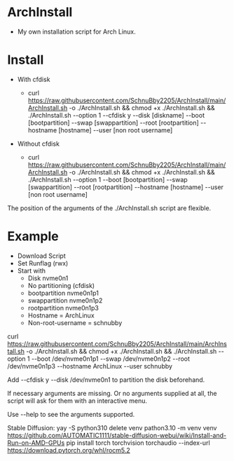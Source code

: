 # ArchInstall
-  My own installation script for Arch Linux.

# Install
- With cfdisk
  - curl https://raw.githubusercontent.com/SchnuBby2205/ArchInstall/main/ArchInstall.sh -o ./ArchInstall.sh && chmod +x ./ArchInstall.sh && ./ArchInstall.sh --option 1 --cfdisk y --disk [diskname] --boot [bootpartition] --swap [swappartition] --root [rootpartition] --hostname [hostname] --user [non root username]
    
- Without cfdisk
  - curl https://raw.githubusercontent.com/SchnuBby2205/ArchInstall/main/ArchInstall.sh -o ./ArchInstall.sh && chmod +x ./ArchInstall.sh && ./ArchInstall.sh --option 1 --boot [bootpartition] --swap [swappartition] --root [rootpartition] --hostname [hostname] --user [non root username]

The position of the arguments of the ./ArchInstall.sh script are flexible.

# Example
- Download Script
- Set Runflag (rwx) 
- Start with
  - Disk nvme0n1
  - No partitioning (cfdisk)
  - bootpartition nvme0n1p1
  - swappartition nvme0n1p2
  - rootpartition nvme0n1p3
  - Hostname = ArchLinux
  - Non-root-username = schnubby

curl https://raw.githubusercontent.com/SchnuBby2205/ArchInstall/main/ArchInstall.sh -o ./ArchInstall.sh && chmod +x ./ArchInstall.sh && ./ArchInstall.sh --option 1 --boot /dev/nvme0n1p1 --swap /dev/nvme0n1p2 --root /dev/nvme0n1p3 --hostname ArchLinux --user schnubby

Add --cfdisk y --disk /dev/nvme0n1 to partition the disk beforehand.

If necessary arguments are missing. Or no arguments supplied at all, the script will ask for them with an interactive menu.

Use --help to see the arguments supported.

Stable Diffusion:
yay -S python310
delete venv
pathon3.10 -m venv venv
https://github.com/AUTOMATIC1111/stable-diffusion-webui/wiki/Install-and-Run-on-AMD-GPUs
pip install torch torchvision torchaudio --index-url https://download.pytorch.org/whl/rocm5.2


